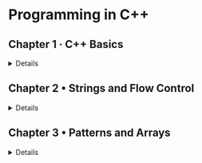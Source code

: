 # Programming in C++

## Chapter 1 · C++ Basics

<details>

<summary>Details</summary>

### Introduction to C++

- [Hello World](./Chapter%201%3A%20C%2B%2B%20Basics/1.%20Introduction%20to%20C%2B%2B/01.Hello%20World.cpp)
- [Print Two Lines](./Chapter%201%3A%20C%2B%2B%20Basics/1.%20Introduction%20to%20C%2B%2B/02.Print%20Two%20Lines.cpp)

### Variables

- [String to Integer](./Chapter%201%3A%20C%2B%2B%20Basics/2.Variables/String%20to%20Integer.cpp)
- [String to Boolean](./Chapter%201%3A%20C%2B%2B%20Basics/2.Variables/String%20to%20Boolean.cpp)
- [Integer to string](./Chapter%201%3A%20C%2B%2B%20Basics/2.Variables/Integer%20to%20string.cpp)

### Operators

- [Add Two Numbers](./Chapter%201%3A%20C%2B%2B%20Basics//3.Operators/01.Add%20Two%20Numbers.cpp)
- [Checking Boolean Equality](./Chapter%201%3A%20C%2B%2B%20Basics//3.Operators/02.Checking%20Boolean%20Equality.cpp)
- [Comparing Numbers](./Chapter%201%3A%20C%2B%2B%20Basics//3.Operators/03.Comparing%20Numbers.cpp)
- [Multiplying Numbers](./Chapter%201%3A%20C%2B%2B%20Basics//3.Operators/04.Multiplying%20Numbers.cpp)
- [Checking Boolean Inequality](./Chapter%201%3A%20C%2B%2B%20Basics//3.Operators/05.Checking%20Boolean%20Inequality.cpp)
- [Subtracting Numbers](./Chapter%201%3A%20C%2B%2B%20Basics//3.Operators/06.Subtracting%20Numbers.cpp)
- [Checking Value Equality](./Chapter%201%3A%20C%2B%2B%20Basics//3.Operators/07.Checking%20Value%20Equality.cpp)
- [Checking Less Than](./Chapter%201%3A%20C%2B%2B%20Basics//3.Operators/08.Checking%20Less%20Than.cpp)
- [Dividing Numbers](./Chapter%201%3A%20C%2B%2B%20Basics//3.Operators/09.Dividing%20Numbers.cpp)
- [Checking Value Inequality](./Chapter%201%3A%20C%2B%2B%20Basics//3.Operators/10.Checking%20Value%20Inequality.cpp)
- [Finding Remainders](./Chapter%201%3A%20C%2B%2B%20Basics//3.Operators/11.Finding%20Remainders.cpp)
- [Incrementing](./Chapter%201%3A%20C%2B%2B%20Basics//3.Operators/12.Incrementing.cpp)
- [Decrementing](./Chapter%201%3A%20C%2B%2B%20Basics//3.Operators/13.Decrementing.cpp)
- [Adding and Assigning](./Chapter%201%3A%20C%2B%2B%20Basics//3.Operators/14.Adding%20and%20Assigning.cpp)
- [Multiplying and Assigning](./Chapter%201%3A%20C%2B%2B%20Basics//3.Operators/15.Multiplying%20and%20Assigning.cpp)
- [Area of a Square](./Chapter%201%3A%20C%2B%2B%20Basics//3.Operators/16.Area%20of%20a%20Square.cpp)
- [Nth Term in an AP](./Chapter%201%3A%20C%2B%2B%20Basics//3.Operators/17.Nth%20Term%20in%20an%20AP.cpp)
- [Calculate area of Circle](./Chapter%201%3A%20C%2B%2B%20Basics//3.Operators/18.Calculate%20area%20of%20Circle.cpp)
- [Fahrenheit to Celcius](./Chapter%201%3A%20C%2B%2B%20Basics//3.Operators/19.Fahrenheit%20to%20Celcius.cpp)
- [Calculate volume of Cylinder](./Chapter%201%3A%20C%2B%2B%20Basics//3.Operatrs/20.Calculate%20volume%20of%20Cylinder.cpp)

</details>

## Chapter 2 • Strings and Flow Control

<details>

<summary>Details</summary>

### Strings and Math functions

- [Waiting Time](./Chapter%202%3A%20Strings%20and%20Flow%20Control/1.Strings%20and%20Math%20functions/01.Waiting%20Time.cpp)
- [Nobits's Test](./Chapter%202%3A%20Strings%20and%20Flow%20Control/1.Strings%20and%20Math%20functions/02.Nobitas's%20Test.cpp)
- [Ram Grades](./Chapter%202%3A%20Strings%20and%20Flow%20Control/1.Strings%20and%20Math%20functions/03.Ram%20Grades.cpp)
- [Increment and Decrement](./Chapter%202%3A%20Strings%20and%20Flow%20Control/1.Strings%20and%20Math%20functions/04.Increment%20and%20Decrement.cpp)
- [Nobita and Profit](./Chapter%202%3A%20Strings%20and%20Flow%20Control/1.Strings%20and%20Math%20functions/05.Nobita%20and%20Profit.cpp)
- [Operators](./Chapter%202%3A%20Strings%20and%20Flow%20Control/1.Strings%20and%20Math%20functions/06.Operators.cpp)
- [Simple Sum](./Chapter%202%3A%20Strings%20and%20Flow%20Control/1.Strings%20and%20Math%20functions/07.Simple%20Sum.cpp)
- [Dishes](./Chapter%202%3A%20Strings%20and%20Flow%20Control/1.Strings%20and%20Math%20functions/08.Dishes.cpp)
- [Steps Execution](./Chapter%202%3A%20Strings%20and%20Flow%20Control/1.Strings%20and%20Math%20functions/09.Steps%20Execution.cpp)
- [Nth term of GP](./Chapter%202%3A%20Strings%20and%20Flow%20Control/1.Strings%20and%20Math%20functions/10.Nth%20term%20of%20GP.cpp)
- [Distance between two points](./Chapter%202%3A%20Strings%20and%20Flow%20Control/1.Strings%20and%20Math%20functions/11.Distance%20between%20two%20points.cpp)
- [Length of Strings](./Chapter%202%3A%20Strings%20and%20Flow%20Control/1.Strings%20and%20Math%20functions/12.Length%20of%20Strings.cpp)
- [Adds two strings](./Chapter%202%3A%20Strings%20and%20Flow%20Control/1.Strings%20and%20Math%20functions/13.Adds%20two%20Strings.cpp)
- [Compare two strings](./Chapter%202%3A%20Strings%20and%20Flow%20Control/1.Strings%20and%20Math%20functions/14.Compare%20two%20strings.cpp)
- [Compare three Strings](../Chapter%202%3A%20Strings%20and%20Flow%20Control/1.Strings%20and%20Math%20functions/15.Compare%20three%20Strings.cpp)

### Conditional Statements

- [Positive or Negative number](./Chapter%202%3A%20Strings%20and%20Flow%20Control/2.Conditional%20Statements/01.Positive%20or%20Negative%20number.cpp)
- [Greater of two numbers](./Chapter%202%3A%20Strings%20and%20Flow%20Control/2.Conditional%20Statements/02.Greater%20of%20two%20numbers.cpp)
- [Grades](./Chapter%202%3A%20Strings%20and%20Flow%20Control/2.Conditional%20Statements/03.Grades.cpp)
- [Leap Year](./Chapter%202%3A%20Strings%20and%20Flow%20Control/2.Conditional%20Statements/04.Leap%20Yead.cpp)
- [Odd or Even Numbers](./Chapter%202%3A%20Strings%20and%20Flow%20Control/2.Conditional%20Statements/05.Odd%20or%20Even%20Numbers.cpp)

### Switch Case and Loops

- [Greatest of Three Numbers](./Chapter%202%3A%20Strings%20and%20Flow%20Control/3.Switch%20Case%20and%20Loops/01.Greatest%20of%20Three%20numbers.cpp)
- [Days of week](./Chapter%202%3A%20Strings%20and%20Flow%20Control/3.Switch%20Case%20and%20Loops/02.Days%20of%20week.cpp)
- [Sum of first N natural numbers](./Chapter%202%3A%20Strings%20and%20Flow%20Control/3.Switch%20Case%20and%20Loops/03.Sum%20of%20first%20N%20natural%20numbers.cpp)
- [Months of the year](./Chapter%202%3A%20Strings%20and%20Flow%20Control/3.Switch%20Case%20and%20Loops/04.Months%20of%20the%20year.cpp)
- [Sum of numbers in a range](./Chapter%202%3A%20Strings%20and%20Flow%20Control/3.Switch%20Case%20and%20Loops/06.Sum%20of%20numbers%20in%20a%20range.cpp)
- [Factorial](./Chapter%202%3A%20Strings%20and%20Flow%20Control/3.Switch%20Case%20and%20Loops/05.Factorial.cpp)
- [Fibonacci Series](./Chapter%202%3A%20Strings%20and%20Flow%20Control/3.Switch%20Case%20and%20Loops/07.Fibonacci%20Series.cpp)

</details>

## Chapter 3 • Patterns and Arrays

<details>

<summary>Details</summary>

### Patterns

- [Pyramid Pattern](./Chapter%203%3A%20Patterns%20and%20Arrays/1.Patterns/01.Pyramid%20Pattern.cpp)
- [Star Pattern](./Chapter%203%3A%20Patterns%20and%20Arrays/1.Patterns/02.Star%20pattern.cpp)
- [Star Pattern 2](./Chapter%203%3A%20Patterns%20and%20Arrays/1.Patterns/03.Star%20pattern%202.cpp)
- [Print Number Pattern](./Chapter%203%3A%20Patterns%20and%20Arrays/1.Patterns/04.Print%20Number%20Pattern.cpp)
- [Print Number Pattern 2](./Chapter%203%3A%20Patterns%20and%20Arrays/1.Patterns/05.Print%20Number%20Pattern%202.cpp)
- [Triangle pattern print](./Chapter%203%3A%20Patterns%20and%20Arrays/1.Patterns/06.Triangle%20Pattern.cpp)

### 1D Arrays and Pointers

- [Sum of numbers in array](./Chapter%203%3A%20Patterns%20and%20Arrays/2.1D%20Arrays%20and%20Pointers/01.Sum%20of%20numbers%20in%20array.cpp)
- [Maximum number in an array](./Chapter%203%3A%20Patterns%20and%20Arrays/2.1D%20Arrays%20and%20Pointers/01.Sum%20of%20numbers%20in%20array.cpp)
- [Count even numbers in array](./Chapter%203%3A%20Patterns%20and%20Arrays/2.1D%20Arrays%20and%20Pointers/03.Count%20even%20numbers%20in%20array.cpp)
- [Minimum number in an array](./Chapter%203%3A%20Patterns%20and%20Arrays/2.1D%20Arrays%20and%20Pointers/04.Minimum%20number%20in%20an%20array.cpp)
- [Average of all numbers in an array](./Chapter%203%3A%20Patterns%20and%20Arrays/2.1D%20Arrays%20and%20Pointers/05.%20Average%20of%20all%20numbers%20in%20an%20array.cpp)
- [Replace even number by 0 and odd by 1](./Chapter%203%3A%20Patterns%20and%20Arrays/2.1D%20Arrays%20and%20Pointers/06.Replace%20even%20number%20by%200%20and%20odd%20by%201.cpp)
- [Reverse an Array](./Chapter%203%3A%20Patterns%20and%20Arrays/2.1D%20Arrays%20and%20Pointers/07.Reverse%20an%20Array.cpp)
- [Sum of all positive numbers in array](./Chapter%203%3A%20Patterns%20and%20Arrays/2.1D%20Arrays%20and%20Pointers/08.Sum%20of%20all%20positive%20numbers%20in%20array.cpp)
- [Pair with given sum](./Chapter%203%3A%20Patterns%20and%20Arrays/2.1D%20Arrays%20and%20Pointers/09.Pair%20with%20given%20sum.cpp)
- [Sum of numbers in array](./Chapter%203%3A%20Patterns%20and%20Arrays/2.1D%20Arrays%20and%20Pointers/01.Sum%20of%20numbers%20in%20array.cpp)
- [Maximum number in an array](./Chapter%203%3A%20Patterns%20and%20Arrays/2.1D%20Arrays%20and%20Pointers/01.Sum%20of%20numbers%20in%20array.cpp)
- [Count even numbers in array](../Chapter%203%3A%20Patterns%20and%20Arrays/2.1D%20Arrays%20and%20Pointers/03.Count%20even%20numbers%20in%20array.cpp)
- [Minimum number in an array](../Chapter%203%3A%20Patterns%20and%20Arrays/2.1D%20Arrays%20and%20Pointers/04.Minimum%20number%20in%20an%20array.cpp)
- [Average of all numbers in an array](../Chapter%203%3A%20Patterns%20and%20Arrays/2.1D%20Arrays%20and%20Pointers/05.%20Average%20of%20all%20numbers%20in%20an%20array.cpp)
- [Replace even number by 0 and odd by 1](../Chapter%203%3A%20Patterns%20and%20Arrays/2.1D%20Arrays%20and%20Pointers/06.Replace%20even%20number%20by%200%20and%20odd%20by%201.cpp)
- [Reverse an Array](../Chapter%203%3A%20Patterns%20and%20Arrays/2.1D%20Arrays%20and%20Pointers/07.Reverse%20an%20Array.cpp)
- [Sum of all positive numbers in array](../Chapter%203%3A%20Patterns%20and%20Arrays/2.1D%20Arrays%20and%20Pointers/08.Sum%20of%20all%20positive%20numbers%20in%20array.cpp)
- [Pair with given sum](../Chapter%203%3A%20Patterns%20and%20Arrays/2.1D%20Arrays%20and%20Pointers/09.Pair%20with%20given%20sum.cpp)

</details>
